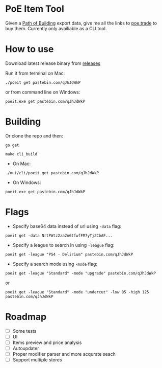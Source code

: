 # PoE Item Tool

Given a [Path of Building](https://github.com/Openarl/PathOfBuilding) export data, give me all the links to [poe.trade](https://poe.trade/) to buy them.
Currently only availiable as a CLI tool.

# How to use

Download latest release binary from [releases](https://github.com/Drabuna/poe-itemtool/releases)

Run it from terminal on Mac:

`./poeit get pastebin.com/qJhJdWkP`

or from command line on Windows:

`poeit.exe get pastebin.com/qJhJdWkP`

# Building

Or clone the repo and then:

`go get`

`make cli_build`

- On Mac:

`./out/cli/poeit get pastebin.com/qJhJdWkP`

- On Windows:

`poeit.exe get pastebin.com/qJhJdWkP`

# Flags

- Specify base64 data instead of url using `-data` flag:

`poeit get -data NrtPWtz2za2n6tfwfFM7yTj2CbAF...`

- Specify a league to search in using `-league` flag:

`poeit get -league "PS4 - Delirium" pastebin.com/qJhJdWkP`

- Specify a search mode using `-mode` flag:

`poeit get -league "Standard" -mode "upgrade" pastebin.com/qJhJdWkP`

or

`poeit get -league "Standard" -mode "undercut" -low 85 -high 125 pastebin.com/qJhJdWkP`

# Roadmap

- [ ] Some tests
- [ ] UI
- [ ] Items preview and price analysis
- [ ] Autoupdater
- [ ] Proper modifier parser and more acqurate seach
- [ ] Support multiple stores
